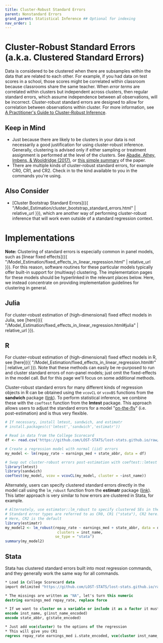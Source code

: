 ```yaml
---
title: Cluster-Robust Standard Errors
parent: Nonstandard Errors
grand_parent: Statistical Inference ## Optional for indexing
nav_order: 1
---
```


# Cluster-Robust Standard Errors (a.k.a. Clustered Standard Errors)

Data is considered to be clustered when there are subsamples within the data that are related to each other. For example, if you had data on test scores in a school, those scores might be correlated within classroom because classrooms share the same teacher. When *error terms* are correlated within clusters but independent across clusters, then regular standard errors, which assume independence between all observations, will be incorrect. Cluster-robust standard errors are designed to allow for correlation between observations within cluster. For more information, see [A Practitioner's Guide to Cluster-Robust Inference](http://cameron.econ.ucdavis.edu/research/Cameron_Miller_JHR_2015_February.pdf).

## Keep in Mind

- Just because there are likely to be clusters in your data is not necessarily a good justification for using cluster-robust inference. Generally, clustering is advised only if either sampling or treatment assignment is performed at the level of the clusters. See [Abadie, Athey, Imbens, & Wooldridge (2017)](https://arxiv.org/abs/1710.02926), or [this simple summary](https://blogs.worldbank.org/impactevaluations/when-should-you-cluster-standard-errors-new-wisdom-econometrics-oracle) of the paper.
- There are multiple kinds of cluster-robust standard errors, for example CR0, CR1, and CR2. Check in to the kind available to you in the commands you're using.

## Also Consider

- [Cluster Bootstrap Standard Errors]({{ "/Model_Estimation/cluster_bootstrap_standard_errors.html" | relative_url }}), which are another way of performing cluster-robust inference that will work even outside of a standard regression context.

# Implementations

**Note:** Clustering of standard errors is especially common in panel models, such as [linear fixed effects]({{ "/Model_Estimation/fixed_effects_in_linear_regression.html" | relative_url }}). For this reason, software routines for these particular models typically offer built-in support for (multiway) clustering. The implementation pages for these models should be hyperlinked in the relevant places below. Here, we instead concentrate on providing implementation guidelines for clustering in general.

## Julia

For cluster-robust estimation of (high-dimensional) fixed effect models in Julia, see [here]({{ "/Model_Estimation/fixed_effects_in_linear_regression.html#julia" | relative_url }}).

## R

For cluster-robust estimation of (high-dimensional) fixed effect models in R, see [here]({{ "/Model_Estimation/fixed_effects_in_linear_regression.html#r" | relative_url }}). Note that these methods can easily be re-purposed to run and cluster standard errors of non-panel models; just omit the fixed-effects in the model call. But for this page we'll focus on some additional methods.

Cluster-robust standard errors for many different kinds of regression objects in R can be obtained using the `vcovCL` or `vcovBS` functions from the **sandwich** package ([link](http://sandwich.r-forge.r-project.org/index.html)). To perform statistical inference, we combine these with the `coeftest` function from the **lmtest** package. This approach allows users to adjust the standard errors for a model "[on-the-fly](https://grantmcdermott.com/better-way-adjust-SEs/)" (i.e. post-estimation) and is thus very flexible. 

```R
# If necessary, install lmtest, sandwich, and estimatr
# install.packages(c('lmtest','sandwich','estimatr'))

# Read in data from the College Scorecard
df <- read.csv('https://github.com/LOST-STATS/lost-stats.github.io/raw/source/Model_Estimation/Data/Fixed_Effects_in_Linear_Regression/Scorecard.csv')

# Create a regression model with normal (iid) errors
my_model <- lm(repay_rate ~ earnings_med + state_abbr, data = df)

# Swap out cluster-robust errors post-estimation with coeftest::lmtest and sandwich::vcovCL 
library(lmtest)
library(sandwich)
coeftest(my_model, vcov = vcovCL(my_model, cluster = ~inst_name))
```

Alternately, users can specify clustered standard errors directly in the model call using the `lm_robust` function from the **estimatr** package ([link](https://github.com/DeclareDesign/estimatr)). This latter approach is very similar to how errors are clustered in Stata, for example.

```R
# Alternately, use estimator::lm_robust to specify clustered SEs in the original model call. 
# Standard error types are referred to as CR0, CR1 ("stata"), CR2 here.
# Here, CR2 is the default
library(estimatr)
my_model2 <- lm_robust(repay_rate ~ earnings_med + state_abbr, data = df,
						clusters = inst_name,
                       se_type = "stata")
summary(my_model2)
```

## Stata

Stata has clustered standard errors built into most regression commands, and they generally work the same way for all commands.

```stata
* Load in College Scorecard data
import delimited "https://github.com/LOST-STATS/lost-stats.github.io/raw/source/Model_Estimation/Data/Fixed_Effects_in_Linear_Regression/Scorecard.csv", clear

* The missings are written as "NA", let's turn this numeric
destring earnings_med repay_rate, replace force

* If we want to cluster on a variable or include it as a factor it must not be a string
encode inst_name, g(inst_name_encoded)
encode state_abbr, g(state_encoded)

* Just add vce(cluster) to the options of the regression
* This will give you CR1
regress repay_rate earnings_med i.state_encoded, vce(cluster inst_name_encoded)
```
